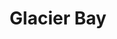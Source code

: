 ---
unit_code: "GLBA"
unit_name: "Glacier Bay NP & PRES"
unit_type: "National Park and Preserve"
nps_region: "Alaska"
scalerank: 4
note: "null"
name: "Glacier Bay"
featureclass: "National Park Service"
geojson: >-
  {"type":"Feature","properties":{},"geometry":{"type":"Polygon","coordinates":[[[-135.49202473958334,58.50028483072917],[-135.50166829427084,58.505126953125],[-135.52583821614584,58.50028483072917],[-135.49613444010419,58.48380533854167],[-135.50533040364584,58.48368326822917],[-135.51416015625,58.46549479166667],[-135.49837239583334,58.4454345703125],[-135.47578938802084,58.426513671875],[-135.46439615885419,58.41166178385417],[-135.4598388671875,58.3883056640625],[-135.46309407552084,58.37809244791667],[-135.47802734375,58.37381998697917],[-135.49409993489584,58.375732421875],[-135.507080078125,58.38065592447917],[-135.53267415364584,58.39493815104167],[-135.59322102864584,58.420003255208336],[-135.59944661458334,58.421142578125],[-135.60791015625,58.4423828125],[-135.718994140625,58.4423828125],[-135.77693684895834,58.461669921875],[-135.77693684895834,58.4423828125],[-135.830078125,58.4423828125],[-135.8590087890625,58.4278564453125],[-135.8590087890625,58.389241536458336],[-135.85909016927084,58.38297526041667],[-135.88671875,58.37939453125],[-135.909423828125,58.38126627604167],[-135.90946451822919,58.3951416015625],[-135.90218098958334,58.42167154947917],[-135.89005533854169,58.448486328125],[-135.87589518229169,58.463216145833336],[-135.89469401041669,58.46329752604167],[-135.95039876302084,58.456380208333336],[-135.95039876302084,58.463216145833336],[-135.93668619791669,58.463134765625],[-135.92586263020834,58.4677734375],[-135.91552734375,58.47367350260417],[-135.9031982421875,58.47745768229167],[-135.888671875,58.477620442708336],[-135.84798177083334,58.47001139322917],[-135.8604736328125,58.4910888671875],[-135.85660807291669,58.49943033854167],[-135.84672037760419,58.50773111979167],[-135.84114583333334,58.52836100260417],[-135.84525553385419,58.5465087890625],[-135.85616048177084,58.55924479166667],[-135.87166341145834,58.56766764322917],[-135.88956705729169,58.57303873697917],[-135.88956705729169,58.57987467447917],[-135.82063802083334,58.600341796875],[-135.833740234375,58.603759765625],[-135.87361653645834,58.6085205078125],[-135.882080078125,58.610595703125],[-135.886962890625,58.612548828125],[-135.939697265625,58.6812744140625],[-135.955078125,58.69462076822917],[-135.97831217447919,58.69657389322917],[-135.973876953125,58.7015380859375],[-135.96834309895834,58.7113037109375],[-135.96402994791669,58.7164306640625],[-135.974365234375,58.72904459635417],[-135.99129231770834,58.74515787760417],[-136.00935872395834,58.75895182291667],[-136.02298990885419,58.76481119791667],[-136.0321044921875,58.7718505859375],[-136.05757649739584,58.8037109375],[-136.07389322916669,58.8126220703125],[-136.060302734375,58.825927734375],[-135.963134765625,58.862060546875],[-135.94584147135419,58.870849609375],[-135.92989095052084,58.881551106770836],[-135.93660481770834,58.86405436197917],[-135.91780598958334,58.86332194010417],[-135.75858561197919,58.88834635416667],[-135.77294921875,58.904541015625],[-135.798095703125,58.91263834635417],[-135.93546549479169,58.916259765625],[-135.96402994791669,58.9224853515625],[-135.95869954427084,58.91324869791667],[-135.95072428385419,58.90824381510417],[-135.92989095052084,58.90201822916667],[-135.943603515625,58.89200846354167],[-136.01383463541669,58.8587646484375],[-136.0299072265625,58.8553466796875],[-136.04659016927084,58.861083984375],[-136.04764811197919,58.86869303385417],[-136.05106608072919,58.8734130859375],[-136.05411783854169,58.87870279947917],[-136.05403645833334,58.88834635416667],[-136.05045572916669,58.89603678385417],[-136.037353515625,58.9141845703125],[-136.032958984375,58.9224853515625],[-136.05647786458334,58.93017578125],[-136.076904296875,58.946533203125],[-136.09236653645834,58.96634928385417],[-136.1011962890625,58.98392740885417],[-136.10404459635419,58.998046875],[-136.10396321614584,59.00732421875],[-136.10591634114584,59.015218098958336],[-136.1148681640625,59.02555338541667],[-136.12642415364584,59.03251139322917],[-136.1417236328125,59.037109375],[-136.15743001302084,59.03759765625],[-136.17012532552084,59.0323486328125],[-136.15486653645834,59.0230712890625],[-136.14241536458334,59.007039388020836],[-136.13875325520834,58.9898681640625],[-136.14961751302084,58.977132161458336],[-136.14095052083334,58.954833984375],[-136.16654459635419,58.94266764322917],[-136.202392578125,58.93408203125],[-136.2247314453125,58.9224853515625],[-136.15262858072919,58.93265787760417],[-136.1177978515625,58.93326822916667],[-136.1011962890625,58.91569010416667],[-136.11649576822919,58.9095458984375],[-136.122314453125,58.90824381510417],[-136.122314453125,58.90201822916667],[-136.10420735677084,58.895263671875],[-136.0975341796875,58.8768310546875],[-136.099853515625,58.853759765625],[-136.108642578125,58.8331298828125],[-136.13330078125,58.80607096354167],[-136.1365966796875,58.7958984375],[-136.13716634114584,58.78617350260417],[-136.14013671875,58.78214518229167],[-136.14701334635419,58.778076171875],[-136.15950520833334,58.76822916666667],[-136.209716796875,58.7508544921875],[-136.26908365885419,58.76416015625],[-136.38236490885419,58.80643717447917],[-136.38236490885419,58.8126220703125],[-136.31355794270834,58.8095703125],[-136.277587890625,58.81298828125],[-136.25948079427084,58.8262939453125],[-136.2877197265625,58.82568359375],[-136.3758544921875,58.8331298828125],[-136.4259033203125,58.824462890625],[-136.4520263671875,58.82438151041667],[-136.47517903645834,58.8365478515625],[-136.49300130208334,58.86405436197917],[-136.5079345703125,58.9044189453125],[-136.51078287760419,58.94254557291667],[-136.49222819010419,58.9635009765625],[-136.49222819010419,58.970947265625],[-136.52620442708334,58.96756998697917],[-136.54410807291669,58.9573974609375],[-136.57417805989584,58.91569010416667],[-136.63932291666669,58.96720377604167],[-136.6739501953125,59.00272623697917],[-136.693115234375,59.0179443359375],[-136.71195475260419,59.02555338541667],[-136.6082763671875,58.90824381510417],[-136.63350423177084,58.89176432291667],[-136.65771484375,58.8988037109375],[-136.68147786458334,58.9140625],[-136.70511881510419,58.9224853515625],[-136.71785481770834,58.923828125],[-136.73478190104169,58.927490234375],[-136.75126139322919,58.93290201822917],[-136.7767333984375,58.94840494791667],[-136.827392578125,58.9566650390625],[-136.8414306640625,58.9617919921875],[-136.87581380208334,58.98392740885417],[-136.91752115885419,59.001953125],[-136.94632975260419,59.0225830078125],[-137.01298014322919,59.0528564453125],[-137.03706868489584,59.0711669921875],[-137.04618326822919,59.07316080729167],[-136.94230143229169,59.111083984375],[-136.8408203125,59.148193359375],[-136.7855224609375,59.1572265625],[-136.67191569010419,59.15079752604167],[-136.61348470052084,59.15421549479167],[-136.5694580078125,59.17215983072917],[-136.48478190104169,59.25382486979167],[-136.4835205078125,59.25748697916667],[-136.48177083333334,59.2606201171875],[-136.4481201171875,59.26806640625],[-136.42399088541669,59.24393717447917],[-136.36604817708334,59.248779296875],[-136.3612060546875,59.23429361979167],[-136.2646484375,59.229451497395836],[-136.2308349609375,59.2149658203125],[-136.1873779296875,59.21976725260417],[-136.158447265625,59.185994466145836],[-136.13427734375,59.185994466145836],[-136.10530598958334,59.2149658203125],[-136.1004638671875,59.20048014322917],[-136.05220540364584,59.1956787109375],[-136.0570068359375,59.18115234375],[-135.89766438802084,59.18115234375],[-135.88802083333334,59.15702311197917],[-135.82523600260419,59.1376953125],[-135.77693684895834,59.1376953125],[-135.70930989583334,59.10392252604167],[-135.72383626302084,59.07010904947917],[-135.69482421875,59.02176920572917],[-135.67549641927084,59.0169677734375],[-135.62723795572919,58.988037109375],[-135.58858235677084,58.98319498697917],[-135.564453125,58.9638671875],[-135.56929524739584,58.939697265625],[-135.60791015625,58.92521158854167],[-135.60310872395834,58.90592447916667],[-135.5548095703125,58.901123046875],[-135.52583821614584,58.8865966796875],[-135.61759440104169,58.852783203125],[-135.6851806640625,58.852783203125],[-135.67549641927084,58.83829752604167],[-135.71415201822919,58.8238525390625],[-135.7286376953125,58.76590983072917],[-135.75276692708334,58.7562255859375],[-135.74796549479169,58.727254231770836],[-135.69966634114584,58.7369384765625],[-135.66585286458334,58.70792643229167],[-135.63692220052084,58.722412109375],[-135.61759440104169,58.70792643229167],[-135.59346516927084,58.7127685546875],[-135.54996744791669,58.69828287760417],[-135.5306396484375,58.65482584635417],[-135.4871826171875,58.65482584635417],[-135.4678955078125,58.640340169270836],[-135.40511067708334,58.62101236979167],[-135.39546712239584,58.6016845703125],[-135.41475423177084,58.58719889322917],[-135.36165364583334,58.55338541666667],[-135.37613932291669,58.5389404296875],[-135.33268229166669,58.52445475260417],[-135.31819661458334,58.505126953125],[-135.3568115234375,58.49064127604167],[-135.43892415364584,58.5147705078125],[-135.49202473958334,58.50028483072917]]]}}
number: 62
title: "Glacier Bay"
---